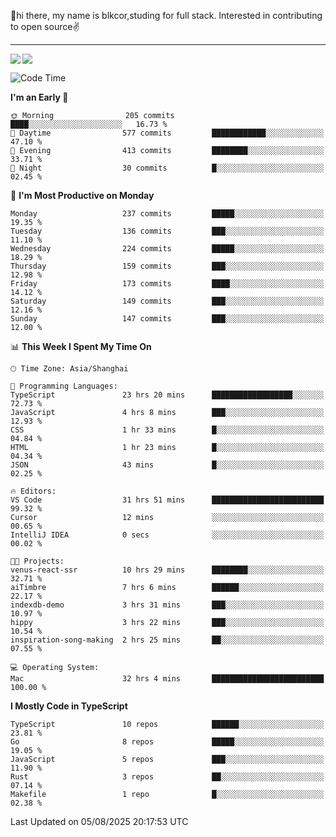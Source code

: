 👋hi there, my name is blkcor,studing for full stack.
Interested in contributing to open source✌️

<hr/>

![](https://github-readme-stats.vercel.app/api?username=blkcor)
<a href="https://github.com/blkcor/github-readme-stats">
    <img align="left" src="https://github-readme-stats.vercel.app/api/top-langs/?username=blkcor&hide=jupyter%20notebook,shaderlab,tex,c%23&langs_count=9" />
</a>


<!--START_SECTION:waka-->
![Code Time](http://img.shields.io/badge/Code%20Time-2%2C345%20hrs%2019%20mins-blue)

**I'm an Early 🐤** 

```text
🌞 Morning                205 commits         ████░░░░░░░░░░░░░░░░░░░░░   16.73 % 
🌆 Daytime                577 commits         ████████████░░░░░░░░░░░░░   47.10 % 
🌃 Evening                413 commits         ████████░░░░░░░░░░░░░░░░░   33.71 % 
🌙 Night                  30 commits          █░░░░░░░░░░░░░░░░░░░░░░░░   02.45 % 
```
📅 **I'm Most Productive on Monday** 

```text
Monday                   237 commits         █████░░░░░░░░░░░░░░░░░░░░   19.35 % 
Tuesday                  136 commits         ███░░░░░░░░░░░░░░░░░░░░░░   11.10 % 
Wednesday                224 commits         █████░░░░░░░░░░░░░░░░░░░░   18.29 % 
Thursday                 159 commits         ███░░░░░░░░░░░░░░░░░░░░░░   12.98 % 
Friday                   173 commits         ████░░░░░░░░░░░░░░░░░░░░░   14.12 % 
Saturday                 149 commits         ███░░░░░░░░░░░░░░░░░░░░░░   12.16 % 
Sunday                   147 commits         ███░░░░░░░░░░░░░░░░░░░░░░   12.00 % 
```


📊 **This Week I Spent My Time On** 

```text
🕑︎ Time Zone: Asia/Shanghai

💬 Programming Languages: 
TypeScript               23 hrs 20 mins      ██████████████████░░░░░░░   72.73 % 
JavaScript               4 hrs 8 mins        ███░░░░░░░░░░░░░░░░░░░░░░   12.93 % 
CSS                      1 hr 33 mins        █░░░░░░░░░░░░░░░░░░░░░░░░   04.84 % 
HTML                     1 hr 23 mins        █░░░░░░░░░░░░░░░░░░░░░░░░   04.34 % 
JSON                     43 mins             █░░░░░░░░░░░░░░░░░░░░░░░░   02.25 % 

🔥 Editors: 
VS Code                  31 hrs 51 mins      █████████████████████████   99.32 % 
Cursor                   12 mins             ░░░░░░░░░░░░░░░░░░░░░░░░░   00.65 % 
IntelliJ IDEA            0 secs              ░░░░░░░░░░░░░░░░░░░░░░░░░   00.02 % 

🐱‍💻 Projects: 
venus-react-ssr          10 hrs 29 mins      ████████░░░░░░░░░░░░░░░░░   32.71 % 
aiTimbre                 7 hrs 6 mins        ██████░░░░░░░░░░░░░░░░░░░   22.17 % 
indexdb-demo             3 hrs 31 mins       ███░░░░░░░░░░░░░░░░░░░░░░   10.97 % 
hippy                    3 hrs 22 mins       ███░░░░░░░░░░░░░░░░░░░░░░   10.54 % 
inspiration-song-making  2 hrs 25 mins       ██░░░░░░░░░░░░░░░░░░░░░░░   07.55 % 

💻 Operating System: 
Mac                      32 hrs 4 mins       █████████████████████████   100.00 % 
```

**I Mostly Code in TypeScript** 

```text
TypeScript               10 repos            ██████░░░░░░░░░░░░░░░░░░░   23.81 % 
Go                       8 repos             █████░░░░░░░░░░░░░░░░░░░░   19.05 % 
JavaScript               5 repos             ███░░░░░░░░░░░░░░░░░░░░░░   11.90 % 
Rust                     3 repos             ██░░░░░░░░░░░░░░░░░░░░░░░   07.14 % 
Makefile                 1 repo              █░░░░░░░░░░░░░░░░░░░░░░░░   02.38 % 
```




 Last Updated on 05/08/2025 20:17:53 UTC
<!--END_SECTION:waka-->


